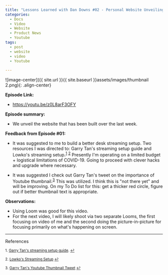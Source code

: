 ```yaml
---
title: "Lessons Learned with Dan Downs #02 - Personal Website Unveiling"
categories:
  - Docs
  - Video
  - Website
  - Product News
  - Youtube
tags:
  - post
  - website
  - video
  - Youtube
  
---
```



![image-center]({{ site.url }}{{ site.baseurl }}assets/images/thumbnail 2.png){: .align-center}

<b>Episode Link:</b>
- https://youtu.be/z0L8arF3OFY

<b>Episode summary:</b>

- We unveil the website that has been built over the last week. 

<b>Feedback from Episode #01:</b>

- It was suggested to me to build a better desk streaming setup. Two resources I was directed to: Garry Tan's streaming setup guide and Lowko's streaming setup.<sup><a href="#fn1" id="ref1">1</a></sup> <sup><a href="#fn2" id="ref2">2</a></sup> Presently I'm operating on a limited budget + logistical limitations of COVID-19. Going to proceed with clever hacks and upgrade where necessary.

- It was suggested I check out Garry Tan's tweet on the importance of Youtube thumbnail.<sup><a href="#fn3" id="ref3">3</a></sup> This was utilized. I think this is "not there yet" and will be improving. On my To Do list for this: get a thicker red circle, figure out if better thumbnail text is appropriate.


<b>Observations:</b>

- Using Loom was good for this video.
- For the next video, I will likely shoot via two separate Looms, the first focusing on video of me and the second doing the picture-in-picture for focusing primarily on what's happening on screen.
	

<hr>References

<sup id="fn1">1. [Garry Tan's streaming setup guide](https://youtu.be/FcjbpX7cnEI). <a href="#ref1" title="Jump back to Footnote 1">↩</a></sup>

<sup id="fn2">2. [Lowko's Streaming Setup](https://lowko.tv/setup/) <a href="#ref2" title="Jump back to footnote 2 in the text.">↩</a></sup>

<sup id="fn3">3. [Garry Tan's Youtube Thumbnail Tweet](https://twitter.com/garrytan/status/1256440687928569866) <a href="#ref3" title="Jump back to footnote 3 in the text.">↩</a></sup>

